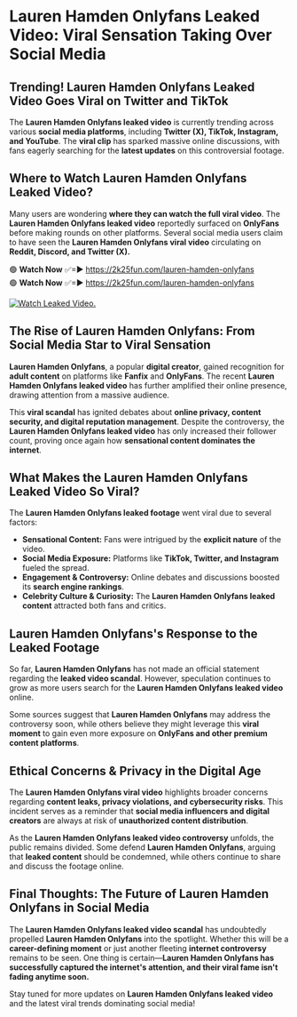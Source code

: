 # Lauren Hamden Onlyfans Leaked Video: Viral Sensation Taking Over Social Media

## **Trending! Lauren Hamden Onlyfans Leaked Video Goes Viral on Twitter and TikTok**
The **Lauren Hamden Onlyfans leaked video** is currently trending across various **social media platforms**, including **Twitter (X), TikTok, Instagram, and YouTube**. The **viral clip** has sparked massive online discussions, with fans eagerly searching for the **latest updates** on this controversial footage.

## **Where to Watch Lauren Hamden Onlyfans Leaked Video?**
Many users are wondering **where they can watch the full viral video**. The **Lauren Hamden Onlyfans leaked video** reportedly surfaced on **OnlyFans** before making rounds on other platforms. Several social media users claim to have seen the **Lauren Hamden Onlyfans viral video** circulating on **Reddit, Discord, and Twitter (X).**

🟢 **Watch Now** ✅=► https://2k25fun.com/lauren-hamden-onlyfans  
🟢 **Watch Now** ✅=► https://2k25fun.com/lauren-hamden-onlyfans  

[![Watch Leaked Video.](https://miro.medium.com/v2/resize:fit:828/format:webp/1*cilzJN44JGOrTw9NJCrNHA.gif "Watch Leaked Video")](https://2k25fun.com/lauren-hamden-onlyfans)

## **The Rise of Lauren Hamden Onlyfans: From Social Media Star to Viral Sensation**
**Lauren Hamden Onlyfans**, a popular **digital creator**, gained recognition for **adult content** on platforms like **Fanfix** and **OnlyFans**. The recent **Lauren Hamden Onlyfans leaked video** has further amplified their online presence, drawing attention from a massive audience.

This **viral scandal** has ignited debates about **online privacy, content security, and digital reputation management**. Despite the controversy, the **Lauren Hamden Onlyfans leaked video** has only increased their follower count, proving once again how **sensational content dominates the internet**.

## **What Makes the Lauren Hamden Onlyfans Leaked Video So Viral?**
The **Lauren Hamden Onlyfans leaked footage** went viral due to several factors:
- **Sensational Content:** Fans were intrigued by the **explicit nature** of the video.
- **Social Media Exposure:** Platforms like **TikTok, Twitter, and Instagram** fueled the spread.
- **Engagement & Controversy:** Online debates and discussions boosted its **search engine rankings**.
- **Celebrity Culture & Curiosity:** The **Lauren Hamden Onlyfans leaked content** attracted both fans and critics.

## **Lauren Hamden Onlyfans's Response to the Leaked Footage**
So far, **Lauren Hamden Onlyfans** has not made an official statement regarding the **leaked video scandal**. However, speculation continues to grow as more users search for the **Lauren Hamden Onlyfans leaked video** online.

Some sources suggest that **Lauren Hamden Onlyfans** may address the controversy soon, while others believe they might leverage this **viral moment** to gain even more exposure on **OnlyFans and other premium content platforms**.

## **Ethical Concerns & Privacy in the Digital Age**
The **Lauren Hamden Onlyfans viral video** highlights broader concerns regarding **content leaks, privacy violations, and cybersecurity risks**. This incident serves as a reminder that **social media influencers and digital creators** are always at risk of **unauthorized content distribution**.

As the **Lauren Hamden Onlyfans leaked video controversy** unfolds, the public remains divided. Some defend **Lauren Hamden Onlyfans**, arguing that **leaked content** should be condemned, while others continue to share and discuss the footage online.

## **Final Thoughts: The Future of Lauren Hamden Onlyfans in Social Media**
The **Lauren Hamden Onlyfans leaked video scandal** has undoubtedly propelled **Lauren Hamden Onlyfans** into the spotlight. Whether this will be a **career-defining moment** or just another fleeting **internet controversy** remains to be seen. One thing is certain—**Lauren Hamden Onlyfans has successfully captured the internet's attention, and their viral fame isn't fading anytime soon.**

Stay tuned for more updates on **Lauren Hamden Onlyfans leaked video** and the latest viral trends dominating social media!